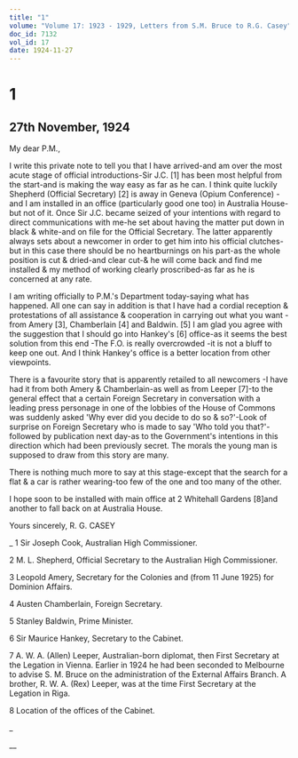 ```yaml
---
title: "1"
volume: "Volume 17: 1923 - 1929, Letters from S.M. Bruce to R.G. Casey"
doc_id: 7132
vol_id: 17
date: 1924-11-27
---
```


# 1

## 27th November, 1924

My dear P.M.,

I write this private note to tell you that I have arrived-and am over the most acute stage of official introductions-Sir J.C. [1] has been most helpful from the start-and is making the way easy as far as he can. I think quite luckily Shepherd (Official Secretary) [2] is away in Geneva (Opium Conference) -and I am installed in an office (particularly good one too) in Australia House-but not of it. Once Sir J.C. became seized of your intentions with regard to direct communications with me-he set about having the matter put down in black &amp; white-and on file for the Official Secretary. The latter apparently always sets about a newcomer in order to get him into his official clutches-but in this case there should be no heartburnings on his part-as the whole position is cut &amp; dried-and clear cut-&amp; he will come back and find me installed &amp; my method of working clearly proscribed-as far as he is concerned at any rate.

I am writing officially to P.M.'s Department today-saying what has happened. All one can say in addition is that I have had a cordial reception &amp; protestations of all assistance &amp; cooperation in carrying out what you want -from Amery [3], Chamberlain [4] and Baldwin. [5] I am glad you agree with the suggestion that I should go into Hankey's [6] office-as it seems the best solution from this end -The F.O. is really overcrowded -it is not a bluff to keep one out. And I think Hankey's office is a better location from other viewpoints.

There is a favourite story that is apparently retailed to all newcomers -I have had it from both Amery &amp; Chamberlain-as well as from Leeper [7]-to the general effect that a certain Foreign Secretary in conversation with a leading press personage in one of the lobbies of the House of Commons was suddenly asked 'Why ever did you decide to do so &amp; so?'-Look of surprise on Foreign Secretary who is made to say 'Who told you that?'-followed by publication next day-as to the Government's intentions in this direction which had been previously secret. The morals the young man is supposed to draw from this story are many.

There is nothing much more to say at this stage-except that the search for a flat &amp; a car is rather wearing-too few of the one and too many of the other.

I hope soon to be installed with main office at 2 Whitehall Gardens [8]and another to fall back on at Australia House.

Yours sincerely, R. G. CASEY 

_ 1 Sir Joseph Cook, Australian High Commissioner.

2 M. L. Shepherd, Official Secretary to the Australian High Commissioner.

3 Leopold Amery, Secretary for the Colonies and (from 11 June 1925) for Dominion Affairs.

4 Austen Chamberlain, Foreign Secretary.

5 Stanley Baldwin, Prime Minister.

6 Sir Maurice Hankey, Secretary to the Cabinet.

7 A. W. A. (Allen) Leeper, Australian-born diplomat, then First Secretary at the Legation in Vienna. Earlier in 1924 he had been seconded to Melbourne to advise S. M. Bruce on the administration of the External Affairs Branch. A brother, R. W. A. (Rex) Leeper, was at the time First Secretary at the Legation in Riga.

8 Location of the offices of the Cabinet.

_

__
